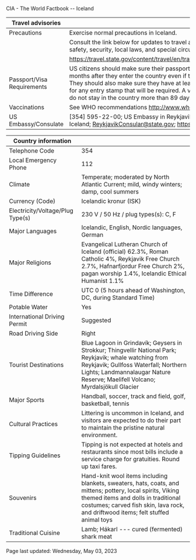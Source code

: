 CIA - The World Factbook -- Iceland

| Travel advisories | |
| --- | --- |
| Precautions | Exercise normal precautions in Iceland. |
| | Consult the link below for updates to travel advisories and statements on safety, security, local laws, and special circumstances in this country. |
| | <https://travel.state.gov/content/travel/en/traveladvisories/traveladvisories.html> |
| Passport/Visa Requirements | US citizens should make sure their passport will not expire for at least 6 months after they enter the country even if they do not intend to stay that long. They should also make sure they have at least 2 blank pages in their passport for any entry stamp that will be required. A visa is not required as long as you do not stay in the country more than 89 days. |
| Vaccinations | See WHO recommendations  <http://www.who.int/> |
| US Embassy/Consulate | [354] 595-22-00; US Embassy in Reykjavik, Laufásvegur 21, 101 Reykjavík, Iceland; ReykjavikConsular@state.gov; https://is.usembassy.gov/ |

| Country information |  |
| --- | --- |
| Telephone Code | 354 |
| Local Emergency Phone | 112 |
| Climate | Temperate; moderated by North Atlantic Current; mild, windy winters; damp, cool summers |
| Currency (Code) | Icelandic kronur (ISK) |
| Electricity/Voltage/Plug Type(s) | 230 V / 50 Hz / plug types(s): C, F |
| Major Languages | Icelandic, English, Nordic languages, German |
| Major Religions | Evangelical Lutheran Church of Iceland (official) 62.3%, Roman Catholic 4%, Reykjavik Free Church 2.7%, Hafnarfjordur Free Church 2%, pagan worship 1.4%, Icelandic Ethical Humanist 1.1% |
| Time Difference | UTC 0 (5 hours ahead of Washington, DC, during Standard Time) |
| Potable Water | Yes |
| International Driving Permit | Suggested |
| Road Driving Side | Right |
| Tourist Destinations | Blue Lagoon in Grindavík; Geysers in Strokkur; Thingvellir National Park; Reykjavik; whale watching from Reykjavik; Gullfoss Waterfall; Northern Lights; Landmannalaugar Nature Reserve; Maelifell Volcano; Myrdalsjökull Glacier |
| Major Sports | Handball, soccer, track and field, golf, basketball, tennis |
| Cultural Practices | Littering is uncommon in Iceland, and visitors are expected to do their part to maintain the pristine natural environment. |
| Tipping Guidelines | Tipping is not expected at hotels and restaurants since most bills include a service charge for gratuities. Round up taxi fares. |
| Souvenirs | Hand-knit wool items including blankets, sweaters, hats, coats, and mittens; pottery, local spirits, Viking themed items and dolls in traditional costumes; carved fish skin, lava rock, and driftwood items; felt stuffed animal toys |
| Traditional Cuisine | Lamb; Hákarl --- cured (fermented) shark meat |

Page last updated: Wednesday, May 03, 2023
